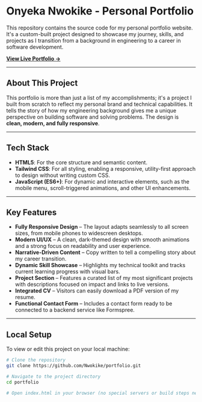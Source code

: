 # Onyeka Nwokike - Personal Portfolio

This repository contains the source code for my personal portfolio website. It's a custom-built project designed to showcase my journey, skills, and projects as I transition from a background in engineering to a career in software development.  

[**View Live Portfolio →**](#)

---

## About This Project

This portfolio is more than just a list of my accomplishments; it's a project I built from scratch to reflect my personal brand and technical capabilities. It tells the story of how my engineering background gives me a unique perspective on building software and solving problems. The design is **clean, modern, and fully responsive**.

---

## Tech Stack

- **HTML5**: For the core structure and semantic content.  
- **Tailwind CSS**: For all styling, enabling a responsive, utility-first approach to design without writing custom CSS.  
- **JavaScript (ES6+)**: For dynamic and interactive elements, such as the mobile menu, scroll-triggered animations, and other UI enhancements.

---

## Key Features

- **Fully Responsive Design** – The layout adapts seamlessly to all screen sizes, from mobile phones to widescreen desktops.  
- **Modern UI/UX** – A clean, dark-themed design with smooth animations and a strong focus on readability and user experience.  
- **Narrative-Driven Content** – Copy written to tell a compelling story about my career transition.  
- **Dynamic Skill Showcase** – Highlights my technical toolkit and tracks current learning progress with visual bars.  
- **Project Section** – Features a curated list of my most significant projects with descriptions focused on impact and links to live versions.  
- **Integrated CV** – Visitors can easily download a PDF version of my resume.  
- **Functional Contact Form** – Includes a contact form ready to be connected to a backend service like Formspree.

---

## Local Setup

To view or edit this project on your local machine:

```bash
# Clone the repository
git clone https://github.com/Nwokike/portfolio.git

# Navigate to the project directory
cd portfolio

# Open index.html in your browser (no special servers or build steps needed)
